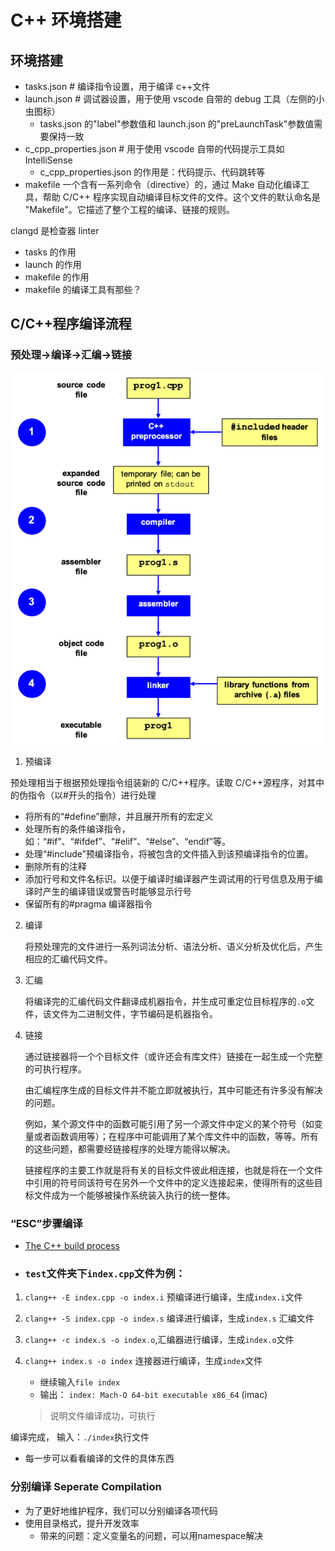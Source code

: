 # C++ 环境搭建


## 环境搭建

- tasks.json # 编译指令设置，用于编译 c++文件
- launch.json # 调试器设置，用于使用 vscode 自带的 debug 工具（左侧的小虫图标）
  - tasks.json 的"label"参数值和 launch.json 的"preLaunchTask"参数值需要保持一致
- c_cpp_properties.json # 用于使用 vscode 自带的代码提示工具如 IntelliSense
  - c_cpp_properties.json 的作用是：代码提示、代码跳转等
- makefile 一个含有一系列命令（directive）的，通过 Make 自动化编译工具，帮助 C/C++ 程序实现自动编译目标文件的文件。这个文件的默认命名是 "Makefile"。它描述了整个工程的编译、链接的规则。

clangd 是检查器
linter

- tasks 的作用
- launch 的作用
- makefile 的作用
- makefile 的编译工具有那些？

## C/C++程序编译流程

### 预处理->编译->汇编->链接

![](./images/build.png)

1. 预编译

预处理相当于根据预处理指令组装新的 C/C++程序。读取 C/C++源程序，对其中的伪指令（以#开头的指令）进行处理

   - 将所有的“#define”删除，并且展开所有的宏定义
   - 处理所有的条件编译指令，如：“#if”、“#ifdef”、“#elif”、“#else”、“endif”等。
   - 处理“#include”预编译指令，将被包含的文件插入到该预编译指令的位置。
   - 删除所有的注释
   - 添加行号和文件名标识。以便于编译时编译器产生调试用的行号信息及用于编译时产生的编译错误或警告时能够显示行号
   - 保留所有的#pragma 编译器指令

2. 编译

   将预处理完的文件进行一系列词法分析、语法分析、语义分析及优化后，产生相应的汇编代码文件。

3. 汇编

   将编译完的汇编代码文件翻译成机器指令，并生成可重定位目标程序的`.o`文件，该文件为二进制文件，字节编码是机器指令。

4. 链接

   通过链接器将一个个目标文件（或许还会有库文件）链接在一起生成一个完整的可执行程序。

   由汇编程序生成的目标文件并不能立即就被执行，其中可能还有许多没有解决的问题。

   例如，某个源文件中的函数可能引用了另一个源文件中定义的某个符号（如变量或者函数调用等）；在程序中可能调用了某个库文件中的函数，等等。所有的这些问题，都需要经链接程序的处理方能得以解决。

   链接程序的主要工作就是将有关的目标文件彼此相连接，也就是将在一个文件中引用的符号同该符号在另外一个文件中的定义连接起来，使得所有的这些目标文件成为一个能够被操作系统装入执行的统一整体。

### “ESC”步骤编译

- [The C++ build process](https://faculty.cs.niu.edu/~mcmahon/CS241/Notes/build.html)
- ### `test`文件夹下`index.cpp`文件为例：

1. `clang++ -E index.cpp -o index.i` 预编译进行编译，生成`index.i`文件

2. `clang++ -S index.cpp -o index.s` 编译进行编译，生成`index.s` 汇编文件

3. `clang++ -c index.s -o index.o`,汇编器进行编译，生成`index.o`文件

4. `clang++ index.s -o index` 连接器进行编译，生成`index`文件
   - 继续输入`file index`
   - 输出： `index: Mach-O 64-bit executable x86_64`  (imac)
    >说明文件编译成功，可执行

编译完成， 输入：`./index`执行文件

- 每一步可以看看编译的文件的具体东西


### 分别编译 Seperate Compilation

- 为了更好地维护程序，我们可以分别编译各项代码
- 使用目录格式，提升开发效率
  - 带来的问题：定义变量名的问题，可以用namespace解决

